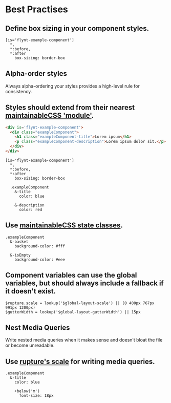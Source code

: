 # Best Practises

## Define box sizing in your component styles.
```stylus
[is='flynt-example-component']
  *,
  *:before,
  *:after
    box-sizing: border-box
```

## Alpha-order styles

Always alpha-ordering your styles provides a high-level rule for consistency.

## Styles should extend from their nearest [maintainableCSS 'module'](http://maintainablecss.com/chapters/modules/).

```html
<div is='flynt-example-component'>
  <div class="exampleComponent">
    <h1 class="exampleComponent-title">Lorem ipsum</h1>
    <p class="exampleComponent-description">Lorem ipsum dolor sit.</p>
  </div>
</div>
```

```stylus
[is='flynt-example-component']
  *,
  *:before,
  *:after
    box-sizing: border-box

  .exampleComponent
    &-title
      color: blue

    &-description
      color: red
```

## Use [maintainableCSS state classes](http://maintainablecss.com/chapters/state/).

```stylus
.exampleComponent
  &-basket
    background-color: #fff

  &-isEmpty
    background-color: #eee
```

## Component variables can use the global variables, but should always include a fallback if it doesn't exist.

```stylus
$rupture.scale = lookup('$global-layout-scale') || (0 400px 767px 991px 1200px)
$gutterWidth = lookup('$global-layout-gutterWidth') || 15px
```

## Nest Media Queries

Write nested media queries when it makes sense and doesn’t bloat the file or become unreadable.

## Use [rupture's scale](https://github.com/jescalan/rupture) for writing media queries.

```
.exampleComponent
  &-title
    color: blue

    +below('m')
      font-size: 18px
```
